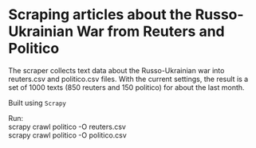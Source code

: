 # Scraping articles about the Russo-Ukrainian War from Reuters and Politico

The scraper collects text data about the Russo-Ukrainian war into reuters.csv and politico.csv files. With the current settings, the result is a set of 1000 texts (850 reuters and 150 politico) for about the last month.

Built using `Scrapy`

Run:<br>
scrapy crawl politico -O reuters.csv<br>
scrapy crawl politico -O politico.csv
